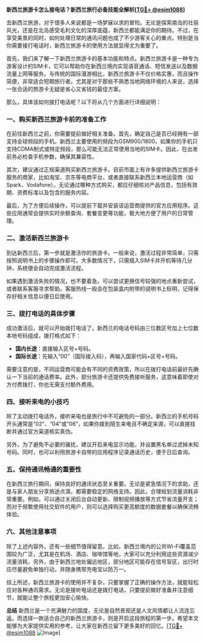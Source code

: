 **新西兰旅游卡怎么接电话？新西兰旅行必备技能全解析[[TG💪+ @esim1088](https://t.me/s/esim1088)]**

去新西兰旅游，对于很多人来说都是一场梦寐以求的冒险。无论是探索南岛的壮丽风光，还是在北岛感受毛利文化的深厚底蕴，新西兰都能满足你的期待。不过，在享受美景的同时，如何处理日常的通讯问题也成了不少游客关心的重点。特别是当你需要接打电话时，新西兰旅游卡的使用方法就显得尤为重要了。

首先，我们来了解一下新西兰旅游卡的基本功能和特点。新西兰旅游卡是一种专为游客设计的SIM卡，它可以帮助你在新西兰境内实现语音通话、短信发送以及数据流量上网等服务。与传统的国际漫游相比，新西兰旅游卡不仅价格实惠，而且操作简便，非常适合短期旅行者。尤其是对于那些不熟悉当地网络环境的人来说，选择一张合适的旅游卡无疑是省心又省钱的最佳方案。

那么，具体该如何接打电话呢？以下将从几个方面进行详细说明：

### **一、购买新西兰旅游卡前的准备工作**
在前往新西兰之前，你需要提前做好相关准备。首先，确定自己是否已经拥有一部支持全球频段的手机。新西兰主要使用的频段为GSM900/1800，如果你的手机只支持CDMA制式或特定频段，那么可能无法正常使用当地的SIM卡。因此，在出发前务必检查手机参数，确保其兼容性。

其次，建议通过正规渠道购买新西兰旅游卡。目前市面上有许多提供新西兰旅游卡服务的商家，比如淘宝、京东等电商平台，或者直接联系新西兰本地运营商（如Spark、Vodafone）。无论通过哪种方式购买，都应仔细核对产品信息，包括有效期、资费标准以及包含的服务内容。

最后，为了方便后续操作，可以提前下载并安装该运营商提供的官方应用程序。这些应用通常会提供实时余额查询、套餐变更等功能，极大地方便了用户的日常管理。

### **二、激活新西兰旅游卡**
到达新西兰后，第一步就是激活你的旅游卡。一般来说，激活过程非常简单，只需按照说明书上的步骤操作即可。大多数情况下，只需插入SIM卡并开机等待几分钟，系统便会自动完成激活流程。

如果遇到激活失败的情况，也不要着急。可以尝试更换信号较强的地点重新尝试，或者联系客服寻求帮助。客服热线一般会在包装盒内附带的说明书上标明，记得保存好相关信息以便日后使用。

### **三、拨打电话的具体步骤**
成功激活后，就可以开始拨打电话了。新西兰的电话号码由三位数区号加上七位数本地号码组成，拨打格式如下：
- **国内长途**：直接输入区号+号码。
- **国际长途**：先输入“00”（国际接入码），再输入国家代码+区号+号码。

需要注意的是，不同运营商可能会有不同的资费政策，所以在拨打电话前最好先确认一下当前的通话费率。此外，部分旅游卡还提供免费接听服务，这意味着即使对方付费拨打，你也无需支付额外费用。

### **四、接听来电的小技巧**
除了主动拨打电话外，接听来电也是旅行中不可避免的一部分。新西兰的手机号码开头通常是“02”、“04”或“06”，如果你接到陌生来电且不确定来源，可以直接挂断并通过官方渠道核实真伪。

另外，为了避免不必要的骚扰，建议开启来电显示功能，并设置黑名单过滤掉未知号码。同时，也可以利用旅游卡自带的应用程序记录通话历史，便于日后查询。

### **五、保持通讯畅通的重要性**
在新西兰旅行期间，保持良好的通讯状态至关重要。无论是紧急情况下的求助，还是与家人朋友分享旅途点滴，都需要稳定的网络支持。因此，合理规划流量消耗非常重要。例如，可以通过关闭后台自动更新、限制视频播放等方式节省流量开支；而对于频繁使用社交软件的用户，则可以选择购买更高额度的数据套餐以确保流畅体验。

### **六、其他注意事项**
除了上述内容外，还有一些细节值得留意。比如，新西兰境内的公共Wi-Fi覆盖范围较为广泛，尤其是在机场、酒店、咖啡馆等地，大家可以充分利用这些资源减少流量消耗。另外，由于新西兰地处偏远地区，部分地区可能存在信号盲区，出行时应尽量避免单独行动，并随身携带充电宝以防万一。

综上所述，新西兰旅游卡的使用并不复杂，只要掌握了正确的操作方法，就能轻松应对各种通讯需求。无论是接听电话还是拨打电话，只要提前做好准备并注意细节，就能让整个旅程更加安心愉快。

**总结**
新西兰是一个充满魅力的国度，无论是自然景观还是人文风情都让人流连忘返。而选择一款适合自己的新西兰旅游卡，则是开启这段旅程的第一步。希望本文能够为大家提供实用的参考，让大家在新西兰留下更多美好的回忆。[[TG💪+ @esim1088](https://t.me/s/esim1088) ![Image](https://i.postimg.cc/4NQfJmqS/Snipaste-2025-05-13-00-14-12.png)]